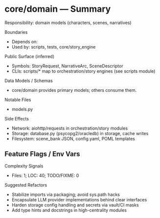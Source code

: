 ﻿# core/domain — Summary

Responsibility: domain models (characters, scenes, narratives)

Boundaries
- Depends on: 
- Used by: scripts, tests, core/story_engine

Public Surface (inferred)
- Symbols: StoryRequest, NarrativeArc, SceneDescriptor
- CLIs: scripts/* map to orchestration/story engines (see scripts module)

Data Models / Schemas
- core/domain provides primary models; others consume them.

Notable Files
- models.py

Side Effects
- Network: aiohttp/requests in orchestration/story modules
- Storage: database.py (psycopg2/oracledb) in storage, cache writes
- Filesystem: scene_bank JSON, config.yaml, POML templates

Feature Flags / Env Vars
- 

Complexity Signals
- Files: 1; LOC: 40; TODO/FIXME: 0

Suggested Refactors
- Stabilize imports via packaging; avoid sys.path hacks
- Encapsulate LLM provider implementations behind clear interfaces
- Harden storage config handling and secrets via vault/CI masks
- Add type hints and docstrings in high-centrality modules
